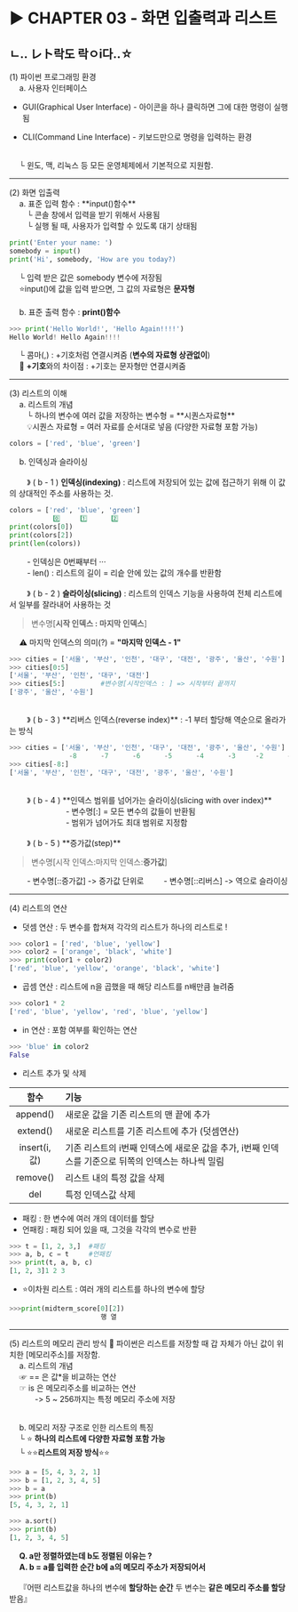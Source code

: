 # ▶ CHAPTER 03 - 화면 입출력과 리스트
## ㄴ.. レト락도 락ㅇi다..☆

(1) 파이썬 프로그래밍 환경
<br> 
&emsp; a. 사용자 인터페이스
<br>
- GUI(Graphical User Interface) - 아이콘을 하나 클릭하면 그에 대한 명령이 실행됨
* CLI(Command Line Interface) - 키보드만으로 명령을 입력하는 환경
<br>
&emsp; └ 윈도, 맥, 리눅스 등 모든 운영체제에서 기본적으로 지원함.
<hr>
(2) 화면 입출력
<br>
&emsp; a. 표준 입력 함수 : **input()함수**
<br>
&emsp;&emsp; └ 콘솔 창에서 입력을 받기 위해서 사용됨
<br>
&emsp;&emsp; └ 실행 될 때, 사용자가 입력할 수 있도록 대기 상태됨

```python
print('Enter your name: ')
somebody = input()
print('Hi', somebody, 'How are you today?)
```
&emsp; └ 입력 받은 값은 somebody 변수에 저장됨
<br>
&emsp; ⭐input()에 값을 입력 받으면, 그 값의 자료형은 **문자형**
<br>
<br>
&emsp; b. 표준 출력 함수 : **print()함수**

```python
>>> print('Hello World!', 'Hello Again!!!!')
Hello World! Hello Again!!!!
```
&emsp; └ 콤마(,) : +기호처럼 연결시켜줌 (**변수의 자료형 상관없이**)
<br>
&emsp; 🤔 **+기호**와의 차이점 : +기호는 문자형만 연결시켜줌
<hr>
(3) 리스트의 이해
<br>
&emsp; a. 리스트의 개념
<br>
&emsp;&emsp; └ 하나의 변수에 여러 값을 저장하는 변수형 =  **시퀀스자료형**
<br>
&emsp;&emsp; 💡시퀀스 자료형 = 여러 자료를 순서대로 넣음 (다양한 자료형 포함 가능)

```python
colors = ['red', 'blue', 'green']
```
&emsp; b. 인덱싱과 슬라이싱
<br>
<br>
&emsp;&emsp; 》 ( b - 1 ) **인덱싱(indexing)** : 리스트에 저장되어 있는 값에 접근하기 위해 이 값의 상대적인 주소를 사용하는 것.

```python
colors = ['red', 'blue', 'green']
           0️⃣     1️⃣      2️⃣
print(colors[0])
print(colors[2])
print(len(colors))
```
&emsp;&emsp; - 인덱싱은 0번째부터 ···
<br>
&emsp;&emsp; - len() : 리스트의 길이 = 리슽 안에 있는 값의 개수를 반환함
<br>
<br>
&emsp;&emsp; 》 ( b - 2 ) **슬라이싱(slicing)** : 리스트의 인덱스 기능을 사용하여 전체 리스트에서 일부를 잘라내어 사용하는 것
> 변수명[**시작 인덱스 : 마지막 인덱스**] 

&emsp; ⚠️ 마지막 인덱스의 의미(?) = **"마지막 인덱스 - 1"**

```python
>>> cities = ['서울', '부산', '인천', '대구', '대전', '광주', '울산', '수원']
>>> cities[0:5]
['서울', '부산', '인천', '대구', '대전']
>>> cities[5:]         #변수명[시작인덱스 : ] => 시작부터 끝까지
['광주', '울산', '수원']
```
<br>
&emsp;&emsp; 》 ( b - 3 ) **리버스 인덱스(reverse index)** : -1 부터 할당해 역순으로 올라가는 방식

```python
>>> cities = ['서울', '부산', '인천', '대구', '대전', '광주', '울산', '수원']
               -8      -7      -6      -5      -4      -3     -2      -1
>>> cities[-8:]
['서울', '부산', '인천', '대구', '대전', '광주', '울산', '수원']
```
<br>
&emsp;&emsp; 》 ( b - 4 ) **인덱스 범위를 넘어가는 슬라이싱(slicing with over index)**
<br>
&emsp;&emsp;&emsp;&emsp;&emsp;&emsp;&emsp; - 변수명[:] = 모든 변수의 값들이 반환됨
<br>
&emsp;&emsp;&emsp;&emsp;&emsp;&emsp;&emsp; - 범위가 넘어가도 최대 범위로 지정함
<br>
<br>
&emsp;&emsp; 》 ( b - 5 ) **증가값(step)** 

>변수명[시작 인덱스:마지막 인덱스:**증가값**]

&emsp;&emsp; - 변수명[::증가값] -> 증가값 단위로 
&emsp;&emsp; - 변수명[::리버스] -> 역으로 슬라이싱
<hr>
(4) 리스트의 연산

- 덧셈 연산 : 두 변수를 합쳐져 각각의 리스트가 하나의 리스트로 !
```python
>>> color1 = ['red', 'blue', 'yellow']
>>> color2 = ['orange', 'black', 'white']
>>> print(color1 + color2)
['red', 'blue', 'yellow', 'orange', 'black', 'white']
```
- 곱셈 연산 : 리스트에 n을 곱했을 때 해당 리스트를 n배만큼 늘려줌
```python
>>> color1 * 2
['red', 'blue', 'yellow', 'red', 'blue', 'yellow']
```
- in 연산 : 포함 여부를 확인하는 연산
```python
>>> 'blue' in color2
False
```
- 리스트 추가 및 삭제

|함수|기능|
| :---: | :--- |
|append()|새로운 값을 기존 리스트의 맨 끝에 추가|
|extend()|새로운 리스트를 기존 리스트에 추가 (덧셈연산)|
|insert(i, 값)|기존 리스트의 i번째 인덱스에 새로운 값을 추가, i번째 인덱스를 기준으로 뒤쪽의 인덱스는 하나씩 밀림|
|remove()|리스트 내의 특정 값을 삭제|
|del|특정 인덱스값 삭제|

- 패킹 : 한 변수에 여러 개의 데이터를 할당
- 언패킹 : 패킹 되어 있을 때, 그것을 각각의 변수로 반환
```python
>>> t = [1, 2, 3,]  #패킹
>>> a, b, c = t     #언패킹
>>> print(t, a, b, c)
[1, 2, 3]1 2 3
```
- ⭐이차원 리스트 : 여러 개의 리스트를 하나의 변수에 할당
```python
>>>print(midterm_score[0][2])
                       행 열
```
<hr>
(5) 리스트의 메모리 관리 방식
🥵 파이썬은 리스트를 저장할 때 갑 자체가 아닌 값이 위치한  [메모리주소]를 저장함.
<br>
&emsp; a. 리스트의 개념
<br>
&emsp; ☞ == 은 값*을 비교하는 연산
<br>
&emsp; ☞ is 은 메모리주소를 비교하는 연산
<br>
&emsp;&emsp;&emsp; -> 5 ~ 256까지는 특정 메모리 주소에 저장
<br>
<br>

&emsp; b. 메모리 저장 구조로 인한 리스트의 특징
<br>
&emsp; └ ⭐ **하나의 리스트에 다양한 자료형 포함 가능**
<br>
&emsp; └ ⭐⭐**리스트의 저장 방식**⭐⭐
```python
>>> a = [5, 4, 3, 2, 1]
>>> b = [1, 2, 3, 4, 5]
>>> b = a
>>> print(b)
[5, 4, 3, 2, 1]
```
```python
>>> a.sort()
>>> print(b)
[1, 2, 3, 4, 5]
```
&emsp; **Q. a만 정렬하였는데 b도 정렬된 이유는 ?**
<br>
&emsp; **A. b = a를 입력한 순간 b에 a의 메모리 주소가 저장되어서**
<br>
<br>
&emsp; 『어떤 리스트값을 하나의 변수에 **할당하는 순간** 두 변수는 **같은 메모리 주소를 할당**받음』